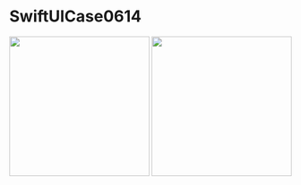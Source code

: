 # SwiftUICase0614

<img src="https://github.com/user-attachments/assets/004e5698-c949-441a-820b-2bca1761f518" width="250px"/>

<img src="https://github.com/user-attachments/assets/246ce6bf-3e93-4c09-adb4-2a58775214db" width="250px"/>
